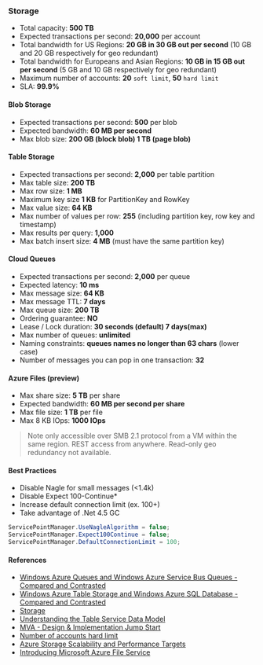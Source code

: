 ﻿### Storage

* Total capacity: __500 TB__
* Expected transactions per second: __20,000__ per account
* Total bandwidth for US Regions: __20 GB in 30 GB out per second__ (10 GB and 20 GB respectively for geo redundant)
* Total bandwidth for Europeans and Asian Regions: __10 GB in 15 GB out per second__ (5 GB and 10 GB respectively for geo redundant)
* Maximum number of accounts: __20__ `soft limit`, __50__ `hard limit`
* SLA: __99.9%__

#### Blob Storage

* Expected transactions per second: __500__ per blob 
* Expected bandwidth: __60 MB per second__
* Max blob size: __200 GB (block blob) 1 TB (page blob)__

#### Table Storage

* Expected transactions per second: __2,000__ per table partition
* Max table size: __200 TB__
* Max row size: __1 MB__
* Maximum key size __1 KB__ for PartitionKey and RowKey
* Max value size: __64 KB__
* Max number of values per row: __255__ (including partition key, row key and timestamp) 
* Max results per query: __1,000__
* Max batch insert size: __4 MB__ (must have the same partition key)

#### Cloud Queues

* Expected transactions per second: __2,000__ per queue
* Expected latency: __10 ms__
* Max message size: __64 KB__
* Max message TTL: __7 days__
* Max queue size: __200 TB__
* Ordering guarantee: __NO__
* Lease / Lock duration: __30 seconds (default) 7 days(max)__
* Max number of queues: __unlimited__
* Naming constraints: __queues names no longer than 63 chars__ (lower case)
* Number of messages you can pop in one transaction: __32__

#### Azure Files (preview)

* Max share size: __5 TB__ per share
* Expected bandwidth: __60 MB per second per share__
* Max file size: __1 TB__ per file
* Max 8 KB IOps: __1000 IOps__

> Note only accessible over SMB 2.1 protocol from a VM within the same region. REST access from anywhere. Read-only geo redundancy not available.

#### Best Practices 

* Disable Nagle for small messages (<1.4k)
* Disable Expect 100-Continue*
* Increase default connection limit (ex. 100+)
* Take advantage of .Net 4.5 GC

```csharp
ServicePointManager.UseNagleAlgorithm = false;
ServicePointManager.Expect100Continue = false;
ServicePointManager.DefaultConnectionLimit = 100;
```

#### References

* [Windows Azure Queues and Windows Azure Service Bus Queues - Compared and Contrasted](http://msdn.microsoft.com/library/azure/hh767287.aspx)
* [Windows Azure Table Storage and Windows Azure SQL Database - Compared and Contrasted](http://msdn.microsoft.com/library/azure/jj553018.aspx)
* [Storage](http://azure.microsoft.com/en-us/services/storage/)
* [Understanding the Table Service Data Model](http://msdn.microsoft.com/library/azure/dd179338.aspx)
* [MVA - Design & Implementation Jump Start](http://www.microsoftvirtualacademy.com/training-courses/windows-azure-storage-design-and-implementation-jump-start)
* [Number of accounts hard limit](https://twitter.com/jaiharidas/status/459528997030748160)
* [Azure Storage Scalability and Performance Targets](http://msdn.microsoft.com/en-us/library/azure/dn249410.aspx)
* [Introducing Microsoft Azure File Service](http://blogs.msdn.com/b/windowsazurestorage/archive/2014/05/12/introducing-microsoft-azure-file-service.aspx)

